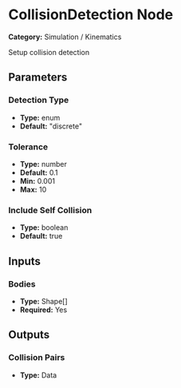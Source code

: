 
# CollisionDetection Node

**Category:** Simulation / Kinematics

Setup collision detection

## Parameters


### Detection Type
- **Type:** enum
- **Default:** "discrete"





### Tolerance
- **Type:** number
- **Default:** 0.1
- **Min:** 0.001
- **Max:** 10



### Include Self Collision
- **Type:** boolean
- **Default:** true





## Inputs


### Bodies
- **Type:** Shape[]
- **Required:** Yes



## Outputs


### Collision Pairs
- **Type:** Data




